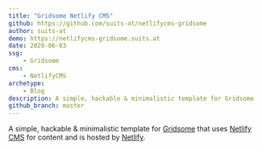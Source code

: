 ```yaml
---
title: "Gridsome Netlify CMS"
github: https://github.com/suits-at/netlifycms-gridsome
author: suits-at
demo: https://netlifycms-gridsome.suits.at
date: 2020-06-03
ssg:
    - Gridsome
cms:
    - NetlifyCMS
archetype:
    - Blog
description: A simple, hackable & minimalistic template for Gridsome
github_branch: master
---
```


A simple, hackable & minimalistic template for [Gridsome](https://gridsome.org/) that uses [Netlify CMS](https://netlifycms.org) for content and is hosted by [Netlify](https://netlify.com).